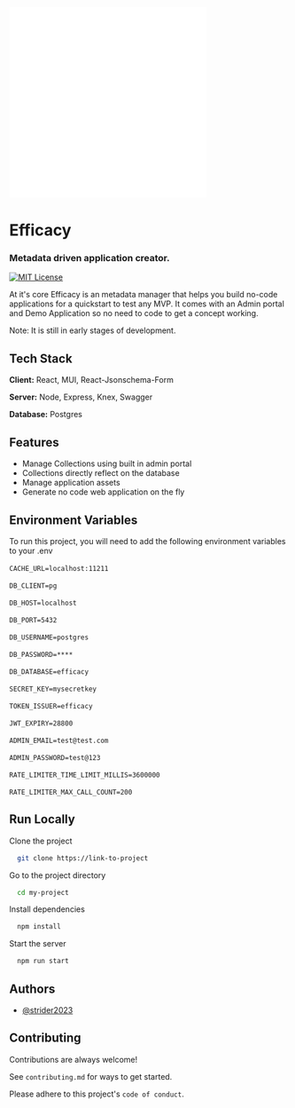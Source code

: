 ![Alt text](./public/efficacy-logo.svg "Title")
# Efficacy
### Metadata driven application creator.

[![MIT License](https://img.shields.io/badge/License-MIT-green.svg)](https://choosealicense.com/licenses/mit/)

At it's core Efficacy is an metadata manager that helps you build no-code applications for a quickstart to test any MVP. It comes with an Admin portal and Demo Application so no need to code to get a concept working.

Note: It is still in early stages of development.


## Tech Stack

**Client:** React, MUI, React-Jsonschema-Form

**Server:** Node, Express, Knex, Swagger

**Database:** Postgres


## Features

- Manage Collections using built in admin portal
- Collections directly reflect on the database 
- Manage application assets
- Generate no code web application on the fly


## Environment Variables

To run this project, you will need to add the following environment variables to your .env 

`CACHE_URL=localhost:11211`

`DB_CLIENT=pg`

`DB_HOST=localhost`

`DB_PORT=5432`

`DB_USERNAME=postgres`

`DB_PASSWORD=****`

`DB_DATABASE=efficacy`

`SECRET_KEY=mysecretkey`

`TOKEN_ISSUER=efficacy`

`JWT_EXPIRY=28800`

`ADMIN_EMAIL=test@test.com`

`ADMIN_PASSWORD=test@123`

`RATE_LIMITER_TIME_LIMIT_MILLIS=3600000`

`RATE_LIMITER_MAX_CALL_COUNT=200`

## Run Locally

Clone the project

```bash
  git clone https://link-to-project
```

Go to the project directory

```bash
  cd my-project
```

Install dependencies

```bash
  npm install
```

Start the server

```bash
  npm run start
```


## Authors

- [@strider2023](https://www.github.com/strider2023)


## Contributing

Contributions are always welcome!

See `contributing.md` for ways to get started.

Please adhere to this project's `code of conduct`.


